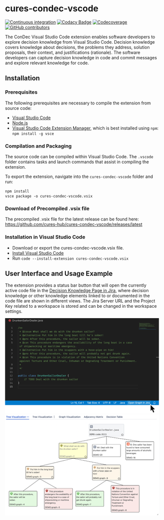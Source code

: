 # cures-condec-vscode

[![Continuous integration](https://github.com/cures-hub/cures-condec-vscode/actions/workflows/maven.yml/badge.svg)](https://github.com/cures-hub/cures-condec-vscode/actions/workflows/maven.yml)
[![Codacy Badge](https://app.codacy.com/project/badge/Grade/eddb9e9514e643cca1ed9b36c17d9926)](https://www.codacy.com/gh/cures-hub/cures-condec-vscode/dashboard?utm_source=github.com&amp;utm_medium=referral&amp;utm_content=cures-hub/cures-condec-vscode&amp;utm_campaign=Badge_Grade)
[![Codecoverage](https://codecov.io/gh/cures-hub/cures-condec-vscode/branch/master/graph/badge.svg)](https://codecov.io/gh/cures-hub/cures-condec-vscode/branch/master)
[![GitHub contributors](https://img.shields.io/github/contributors/cures-hub/cures-condec-vscode.svg)](https://github.com/cures-hub/cures-condec-vscode/graphs/contributors)

The ConDec Visual Studio Code extension enables software developers to explore decision knowledge from Visual Studio Code. Decision knowledge covers knowledge about decisions, the problems they address, solution proposals, their context, and justifications (rationale). The software developers can capture decision knowledge in code and commit messages and explore relevant knowledge for code. 

## Installation
### Prerequisites
The following prerequisites are necessary to compile the extension from source code:

- [Visual Studio Code](https://code.visualstudio.com/Download)
- [Node.js](https://nodejs.org/en/download/)
- [Visual Studio Code Extension Manager](https://github.com/microsoft/vscode-vsce), which is best installed using `npm`: `npm install -g vsce`

### Compilation and Packaging
The source code can be compiled within Visual Studio Code. The `.vscode` folder contains tasks and launch commands that assist in compiling the extension.

To export the extension, navigate into the `cures-condec-vscode` folder and run:
```
npm install
vsce package -o cures-condec-vscode.vsix
```

### Download of Precompiled .vsix file
The precompiled .vsix file for the latest release can be found here: https://github.com/cures-hub/cures-condec-vscode/releases/latest

### Installation in Visual Studio Code
- Download or export the cures-condec-vscode.vsix file.
- [Install Visual Studio Code](https://code.visualstudio.com/Download)
- Run `code --install-extension cures-condec-vscode.vsix`

## User Interface and Usage Example
The extension provides a status bar button that will open the currently active code file in the [Decision Knowledge Page in Jira](https://github.com/cures-hub/cures-condec-jira#decision-knowledge-page), where decision knowledge or other knowledge elements linked to or documented in the code file are shown in different views. The Jira Server URL and the Project Key related to a workspace is stored and can be changed in the workspace settings. 

![The status bar extension](https://github.com/cures-hub/cures-condec-vscode/raw/master/doc/extension.png) 
![The corresponding knowledge graph, opened in Jira](https://github.com/cures-hub/cures-condec-vscode/raw/master/doc/graph.png) 

